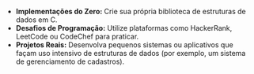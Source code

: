 - **Implementações do Zero:** Crie sua própria biblioteca de estruturas de dados em C.
- **Desafios de Programação:** Utilize plataformas como HackerRank, LeetCode ou CodeChef para praticar.
- **Projetos Reais:** Desenvolva pequenos sistemas ou aplicativos que façam uso intensivo de estruturas de dados (por exemplo, um sistema de gerenciamento de cadastros).